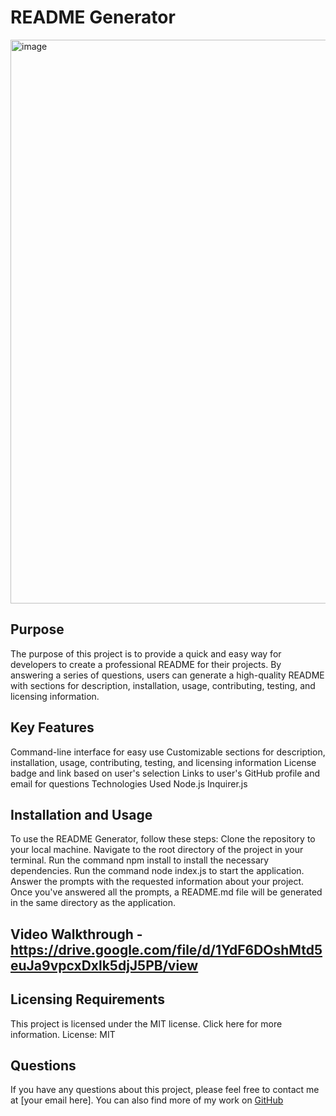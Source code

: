 # README Generator

<img width="902" alt="image" src="https://user-images.githubusercontent.com/119268105/230956713-a69a683e-8f2d-4f0a-b8dd-79e076316403.png">

## Purpose
The purpose of this project is to provide a quick and easy way for developers to create a professional README for their projects. By answering a series of questions, users can generate a high-quality README with sections for description, installation, usage, contributing, testing, and licensing information.

## Key Features
Command-line interface for easy use
Customizable sections for description, installation, usage, contributing, testing, and licensing information
License badge and link based on user's selection
Links to user's GitHub profile and email for questions
Technologies Used
Node.js
Inquirer.js

## Installation and Usage
To use the README Generator, follow these steps:
Clone the repository to your local machine.
Navigate to the root directory of the project in your terminal.
Run the command npm install to install the necessary dependencies.
Run the command node index.js to start the application.
Answer the prompts with the requested information about your project.
Once you've answered all the prompts, a README.md file will be generated in the same directory as the application.

## Video Walkthrough - https://drive.google.com/file/d/1YdF6DOshMtd5euJa9vpcxDxlk5djJ5PB/view

## Licensing Requirements
This project is licensed under the MIT license. Click here for more information.
License: MIT

## Questions
If you have any questions about this project, please feel free to contact me at [your email here]. You can also find more of my work on [GitHub](https://github.com/colearrington98)

